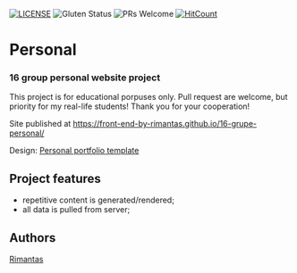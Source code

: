 [![LICENSE](https://img.shields.io/badge/license-MIT-blue.svg?style=flat-square)](https://github.com/belauzas/HTML5-website-template/blob/master/LICENSE.md)
![Gluten Status](https://img.shields.io/badge/Gluten-Free-green.svg)
![PRs Welcome](https://img.shields.io/badge/PRs-welcome-brightgreen.svg)
[![HitCount](http://hits.dwyl.com/front-end-by-rimantas/16-grupe-personal.svg)](http://hits.dwyl.com/front-end-by-rimantas/16-grupe-personal)

# Personal
### 16 group personal website project

This project is for educational porpuses only. Pull request are welcome, but priority for my real-life students! Thank you for your cooperation!

Site published at https://front-end-by-rimantas.github.io/16-grupe-personal/

Design: [Personal portfolio template](https://colorlib.com/preview/theme/personal/index.html)


## Project features
- repetitive content is generated/rendered;
- all data is pulled from server;

## Authors
[Rimantas](https://github.com/belauzas)